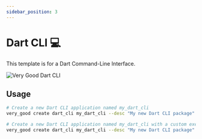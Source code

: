 ```yaml
---
sidebar_position: 3
---
```


# Dart CLI 💻

This template is for a Dart Command-Line Interface.

![Very Good Dart CLI][dart_cli]

## Usage

```sh
# Create a new Dart CLI application named my_dart_cli
very_good create dart_cli my_dart_cli --desc "My new Dart CLI package"

# Create a new Dart CLI application named my_dart_cli with a custom executable name
very_good create dart_cli my_dart_cli --desc "My new Dart CLI package" --executable-name my_executable_name
```

[dart_cli]: /img/dart_cli_hero.png
